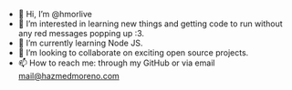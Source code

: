 - 👋 Hi, I’m @hmorlive
- 👀 I’m interested in learning new things and getting code to run without any red messages popping up :3.
- 🌱 I’m currently learning Node JS.
- 💞️ I’m looking to collaborate on exciting open source projects.
- 📫 How to reach me: through my GitHub or via email mail@hazmedmoreno.com

<!---
hmorlive/hmorlive is a ✨ special ✨ repository because its `README.md` (this file) appears on your GitHub profile.
You can click the Preview link to take a look at your changes.
--->
